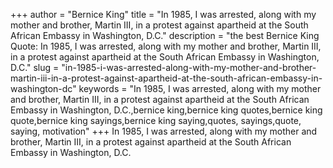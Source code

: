 +++
author = "Bernice King"
title = "In 1985, I was arrested, along with my mother and brother, Martin III, in a protest against apartheid at the South African Embassy in Washington, D.C."
description = "the best Bernice King Quote: In 1985, I was arrested, along with my mother and brother, Martin III, in a protest against apartheid at the South African Embassy in Washington, D.C."
slug = "in-1985-i-was-arrested-along-with-my-mother-and-brother-martin-iii-in-a-protest-against-apartheid-at-the-south-african-embassy-in-washington-dc"
keywords = "In 1985, I was arrested, along with my mother and brother, Martin III, in a protest against apartheid at the South African Embassy in Washington, D.C.,bernice king,bernice king quotes,bernice king quote,bernice king sayings,bernice king saying,quotes, sayings,quote, saying, motivation"
+++
In 1985, I was arrested, along with my mother and brother, Martin III, in a protest against apartheid at the South African Embassy in Washington, D.C.
